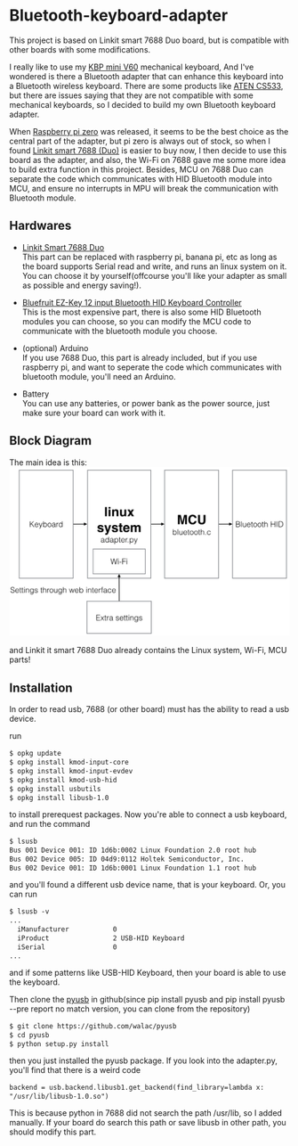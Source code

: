 # Bluetooth-keyboard-adapter
This project is based on Linkit smart 7688 Duo board, but is compatible with other boards with some modifications.

I really like to use my [KBP mini V60](https://www.facebook.com/media/set/?set=a.870489189643222.1073741835.316701428355337&type=3) mechanical keyboard, And I've wondered is there a Bluetooth adapter that can enhance this keyboard into a Bluetooth wireless keyboard. There are some products like [ATEN CS533](http://www.aten.com.tw/products/手持式裝置週邊與USB/TapUSB轉Bluetooth鍵盤滑鼠切換器/~CS533.html#.Vujzw8eLTcY), but there are issues saying that they are not compatible with some mechanical keyboards, so I decided to build my own Bluetooth keyboard adapter.

When [Raspberry pi zero](https://www.raspberrypi.org/products/pi-zero/) was released, it seems to be the best choice as the central part of the adapter, but pi zero is always out of stock, so when I found [Linkit smart 7688 (Duo)](http://home.labs.mediatek.com/hello7688/?gclid=Cj0KEQjw5Z63BRCLqqLtpc6dk7gBEiQA0OuhsLLn9KMJ94rh7Wxj8knOw5i-hPy-99o40BoDHnrRvdIaAvp18P8HAQ) is easier to buy now, I then decide to use this board as the adapter, and also, the Wi-Fi on 7688 gave me some more idea to build extra function in this project. Besides, MCU on 7688 Duo can separate the code which communicates with HID Bluetooth module into MCU, and ensure no interrupts in MPU will break the communication with Bluetooth module.

## Hardwares
* [Linkit Smart 7688 Duo](http://home.labs.mediatek.com/hello7688/?gclid=Cj0KEQjw5Z63BRCLqqLtpc6dk7gBEiQA0OuhsLLn9KMJ94rh7Wxj8knOw5i-hPy-99o40BoDHnrRvdIaAvp18P8HAQ)  
	This part can be replaced with raspberry pi, banana pi, etc as long as the board supports Serial read and write, and runs an linux system on it. You can choose it by yourself(offcourse you'll like your adapter as small as possible and energy saving!).
	
* [Bluefruit EZ-Key 12 input Bluetooth HID Keyboard Controller](https://www.adafruit.com/products/1535)  
	This is the most expensive part, there is also some HID Bluetooth modules you can choose, so you can modify the MCU code to communicate with the bluetooth module you choose.
	
* (optional) Arduino  
	If you use 7688 Duo, this part is already included, but if you use raspberry pi, and want to seperate the code which communicates with bluetooth module, you'll need an Arduino.
	
* Battery  
	You can use any batteries, or power bank as the power source, just make sure your board can work with it.
	
## Block Diagram
The main idea is this:
![](readme_img/main_idea.png)

and Linkit it smart 7688 Duo already contains the Linux system, Wi-Fi, MCU parts!

## Installation
In order to read usb, 7688 (or other board) must has the ability to read a usb device.

run

    $ opkg update
    $ opkg install kmod-input-core
    $ opkg install kmod-input-evdev
    $ opkg install kmod-usb-hid
    $ opkg install usbutils
    $ opkg install libusb-1.0
    
to install prerequest packages. Now you're able to connect a usb keyboard, and run the command

    $ lsusb
    Bus 001 Device 001: ID 1d6b:0002 Linux Foundation 2.0 root hub
    Bus 002 Device 005: ID 04d9:0112 Holtek Semiconductor, Inc.
    Bus 002 Device 001: ID 1d6b:0001 Linux Foundation 1.1 root hub
    
and you'll found a different usb device name, that is your keyboard. Or, you can run

    $ lsusb -v
    ...
      iManufacturer           0
      iProduct                2 USB-HID Keyboard
      iSerial                 0
    ...
    
and if some patterns like USB-HID Keyboard, then your board is able to use the keyboard.

Then clone the [pyusb](https://github.com/walac/pyusb) in github(since pip install pyusb and pip install pyusb --pre report no match version, you can clone from the repository)

    $ git clone https://github.com/walac/pyusb
    $ cd pyusb
    $ python setup.py install
    
then you just installed the pyusb package. If you look into the adapter.py, you'll find that there is a weird code

    backend = usb.backend.libusb1.get_backend(find_library=lambda x: "/usr/lib/libusb-1.0.so")
    
This is because python in 7688 did not search the path /usr/lib, so I added manually. If your board do search this path or save libusb in other path, you should modify this part.

